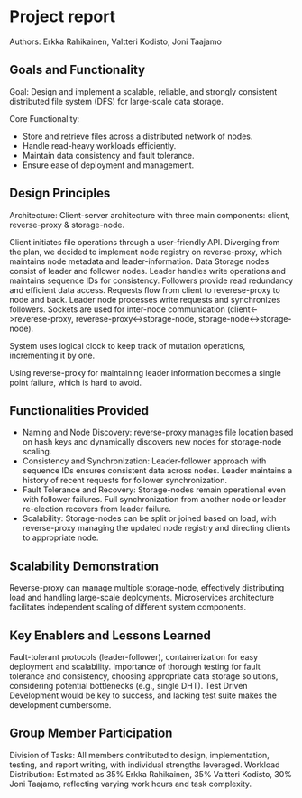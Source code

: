 # Project report

Authors: Erkka Rahikainen, Valtteri Kodisto, Joni Taajamo

## Goals and Functionality

Goal: Design and implement a scalable, reliable, and strongly consistent distributed file system (DFS) for large-scale data storage.

Core Functionality:
* Store and retrieve files across a distributed network of nodes.
* Handle read-heavy workloads efficiently.
* Maintain data consistency and fault tolerance.
* Ensure ease of deployment and management.

## Design Principles

Architecture: Client-server architecture with three main components: client, reverse-proxy & storage-node.

Client initiates file operations through a user-friendly API. Diverging from the plan, we decided to implement node registry on reverse-proxy, which maintains node metadata and leader-information. Data Storage nodes consist of leader and follower nodes. Leader handles write operations and maintains sequence IDs for consistency. Followers provide read redundancy and efficient data access. Requests flow from client to reverese-proxy to node and back. Leader node processes write requests and synchronizes followers. Sockets are used for inter-node communication (client<->reverese-proxy, reverese-proxy<->storage-node, storage-node<->storage-node).

System uses logical clock to keep track of mutation operations, incrementing it by one.

Using reverse-proxy for maintaining leader information becomes a single point failure, which is hard to avoid.

## Functionalities Provided

* Naming and Node Discovery: reverse-proxy manages file location based on hash keys and dynamically discovers new nodes for storage-node scaling.
* Consistency and Synchronization: Leader-follower approach with sequence IDs ensures consistent data across nodes. Leader maintains a history of recent requests for follower synchronization.
* Fault Tolerance and Recovery: Storage-nodes remain operational even with follower failures. Full synchronization from another node or leader re-election recovers from leader failure.
* Scalability: Storage-nodes can be split or joined based on load, with reverse-proxy managing the updated node registry and directing clients to appropriate node.

## Scalability Demonstration

Reverse-proxy can manage multiple storage-node, effectively distributing load and handling large-scale deployments.
Microservices architecture facilitates independent scaling of different system components.

## Key Enablers and Lessons Learned

Fault-tolerant protocols (leader-follower), containerization for easy deployment and scalability. Importance of thorough testing for fault tolerance and consistency, choosing appropriate data storage solutions, considering potential bottlenecks (e.g., single DHT). Test Driven Development would be key to success, and lacking test suite makes the development cumbersome.

## Group Member Participation

Division of Tasks: All members contributed to design, implementation, testing, and report writing, with individual strengths leveraged.
Workload Distribution: Estimated as 35% Erkka Rahikainen, 35% Valtteri Kodisto, 30% Joni Taajamo, reflecting varying work hours and task complexity.
